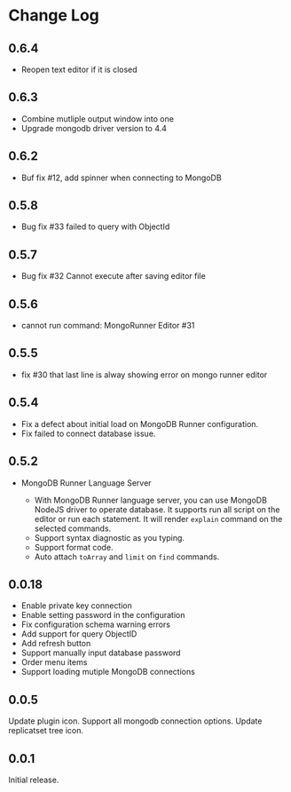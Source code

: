 # Change Log

## 0.6.4

- Reopen text editor if it is closed

## 0.6.3

- Combine mutliple output window into one
- Upgrade mongodb driver version to 4.4
## 0.6.2

- Buf fix #12, add spinner when connecting to MongoDB

## 0.5.8

- Bug fix #33 failed to query with ObjectId 

## 0.5.7

- Bug fix #32 Cannot execute after saving editor file

## 0.5.6

- cannot run command: MongoRunner Editor #31

## 0.5.5

- fix #30 that last line is alway showing error on mongo runner editor

## 0.5.4

- Fix a defect about initial load on MongoDB Runner configuration.
- Fix failed to connect database issue.

## 0.5.2

- MongoDB Runner Language Server

  - With MongoDB Runner language server, you can use MongoDB NodeJS driver to operate database. It supports run all script on the editor or run each statement. It will render `explain` command on the selected commands.
  - Support syntax diagnostic as you typing.
  - Support format code.
  - Auto attach `toArray` and `limit` on `find` commands.

## 0.0.18

- Enable private key connection
- Enable setting password in the configuration
- Fix configuration schema warning errors
- Add support for query ObjectID
- Add refresh button
- Support manually input database password
- Order menu items
- Support loading mutiple MongoDB connections

## 0.0.5

Update plugin icon.
Support all mongodb connection options.
Update replicatset tree icon.

## 0.0.1

Initial release.
